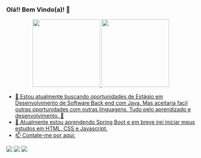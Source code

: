 ### Olá!! Bem Vindo(a)! 👋

<div align="center">
  <a href="https://github.com/YohanDevPs">
  <img height="180em" src="https://github-readme-stats.vercel.app/api?username=YohanDevPs&show_icons=true&theme=dark&include_all_commits=true&count_private=true"/>
  <img height="180em" src="https://github-readme-stats.vercel.app/api/top-langs/?username=YohanDevPs&layout=compact&langs_count=7&theme=dark"/>   
</div>
 

- 🔭 Estou atualmente buscando oportunidades de Estágio em Desenvolvimento de Software Back end com Java. Mas aceitaria facil outras oportunidades com outras linguagens. Tudo pelo aprendizado e desenvolvimento. 🤘
- 🌱 Atualmente estou aprendendo Spring Boot e em breve irei iniciar meus estudos em HTML, CSS e Javascript.
- 📫 Contate-me por aqui:
  
 <div>   
<a href="https://www.instagram.com/yohanpivetta" target="_blank"><img src="https://img.shields.io/badge/-Instagram-%23E4405F?style=for-the-badge&logo=instagram&logoColor=white" target="_blank"></a>
<a href = "mailto:yohanps.dev@gmail.com"><img src="https://img.shields.io/badge/-Gmail-%23333?style=for-the-badge&logo=gmail&logoColor=white" target="_blank"></a>
<a href="https://www.linkedin.com/in/yohan-silva-b14959213/" target="_blank"><img src="https://img.shields.io/badge/-LinkedIn-%230077B5?style=for-the-badge&logo=linkedin&logoColor=white" target="_blank"></a>  
</div>
 



